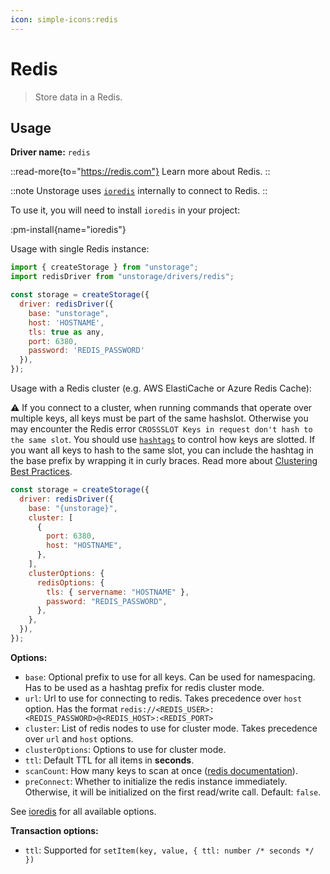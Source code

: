 ```yaml
---
icon: simple-icons:redis
---
```


# Redis

> Store data in a Redis.

## Usage

**Driver name:** `redis`

::read-more{to="https://redis.com"}
Learn more about Redis.
::

::note
Unstorage uses [`ioredis`](https://github.com/redis/ioredis) internally to connect to Redis.
::

To use it, you will need to install `ioredis` in your project:

:pm-install{name="ioredis"}

Usage with single Redis instance:

```js
import { createStorage } from "unstorage";
import redisDriver from "unstorage/drivers/redis";

const storage = createStorage({
  driver: redisDriver({
    base: "unstorage",
    host: 'HOSTNAME',
    tls: true as any,
    port: 6380,
    password: 'REDIS_PASSWORD'
  }),
});
```

Usage with a Redis cluster (e.g. AWS ElastiCache or Azure Redis Cache):

⚠️ If you connect to a cluster, when running commands that operate over multiple keys, all keys must be part of the same hashslot. Otherwise you may encounter the Redis error `CROSSSLOT Keys in request don't hash to the same slot`. You should use [`hashtags`](https://redis.io/docs/latest/operate/oss_and_stack/reference/cluster-spec/#hash-tags) to control how keys are slotted. If you want all keys to hash to the same slot, you can include the hashtag in the base prefix by wrapping it in curly braces. Read more about [Clustering Best Practices](https://redis.io/blog/redis-clustering-best-practices-with-keys/).

```js
const storage = createStorage({
  driver: redisDriver({
    base: "{unstorage}",
    cluster: [
      {
        port: 6380,
        host: "HOSTNAME",
      },
    ],
    clusterOptions: {
      redisOptions: {
        tls: { servername: "HOSTNAME" },
        password: "REDIS_PASSWORD",
      },
    },
  }),
});
```

**Options:**

- `base`: Optional prefix to use for all keys. Can be used for namespacing. Has to be used as a hashtag prefix for redis cluster mode.
- `url`: Url to use for connecting to redis. Takes precedence over `host` option. Has the format `redis://<REDIS_USER>:<REDIS_PASSWORD>@<REDIS_HOST>:<REDIS_PORT>`
- `cluster`: List of redis nodes to use for cluster mode. Takes precedence over `url` and `host` options.
- `clusterOptions`: Options to use for cluster mode.
- `ttl`: Default TTL for all items in **seconds**.
- `scanCount`: How many keys to scan at once ([redis documentation](https://redis.io/docs/latest/commands/scan/#the-count-option)).
- `preConnect`: Whether to initialize the redis instance immediately. Otherwise, it will be initialized on the first read/write call. Default: `false`.

See [ioredis](https://github.com/redis/ioredis/blob/master/API.md#new-redisport-host-options) for all available options.

**Transaction options:**

- `ttl`: Supported for `setItem(key, value, { ttl: number /* seconds */ })`
